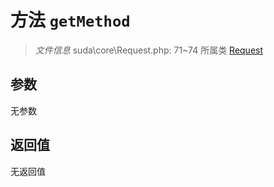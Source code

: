 # 方法 `getMethod`

> *文件信息* suda\core\Request.php: 71~74
> 所属类 [Request](../Request.md)




## 参数


无参数


## 返回值

无返回值
